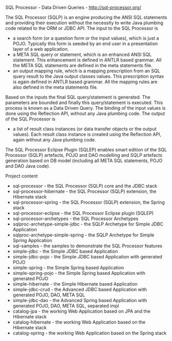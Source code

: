 SQL Processor - Data Driven Queries - http://sql-processor.org/

The SQL Processor (SQLP) is an engine producing the ANSI SQL statements and providing their execution without the necessity to write Java plumbing code related to the ORM or JDBC API. The input to the SQL Processor is

* a search form (or a question form or the input values), which is just a POJO. Typically this form is seeded by an end user in a presentation layer of a web application.
* a META SQL query or statement, which is an enhanced ANSI SQL statement. This enhancement is defined in ANTLR based grammar. All the META SQL statements are defined in the meta statements file.
* an output mapping rule, which is a mapping prescription from an SQL query result to the Java output classes values. This prescription syntax is again defined in ANTLR based grammar. All the mapping rules are also defined in the meta statements file. 

Based on the inputs the final SQL query/statement is generated. The parameters are bounded and finally this query/statement is executed. This process is known as a Data Driven Query. The binding of the input values is done using the Reflection API, without any Java plumbing code. The output of the SQL Processor is

* a list of result class instances (or data transfer objects or the output values). Each result class instance is created using the Reflection API, again without any Java plumbing code. 

The SQL Processor Eclipse Plugin (SQLEP) enables smart edition of the SQL Processor (SQLP) artefacts, POJO and DAO modelling and SQLP artefacts generation based on DB model (including all META SQL statements, POJO and DAO Java code).

Project content
- sql-processor - the SQL Processor (SQLP) core and the JDBC stack
- sql-processor-hibernate - the SQL Processor (SQLP) extension, the Hibernate stack
- sql-processor-spring - the SQL Processor (SQLP) extension, the Spring stack
- sql-processor-eclipse - the SQL Processor Eclipse plugin (SQLEP)
- sql-processor-archetypes - the SQL Processor Archetypes
 - sqlproc-archetype-simple-jdbc - the SQLP Archetype for Simple JDBC Application
 - sqlproc-archetype-simple-spring - the SQLP Archetype for Simple Spring Application
- sql-samples - the samples to demonstrate the SQL Processor features
 - simple-jdbc -  the Simple JDBC based Application
 - simple-jdbc-pojo -  the Simple JDBC based Application with generated POJO
 - simple-spring -  the Simple Spring based Application
 - simple-spring-pojo -  the Simple Spring based Application with generated POJO
 - simple-hibernate -  the Simple Hibernate based Application
 - simple-jdbc-crud -  the Advanced JDBC based Application with generated POJO, DAO, META SQL
 - simple-jdbc-dao -  the Advanced Spring based Application with generated POJO, DAO, META SQL, separated impl
 - catalog-jpa - the working Web Application based on JPA and the Hibernate stack
 - catalog-hibernate - the working Web Application based on the Hibernate stack
 - catalog-spring - the working Web Application based on the Spring stack

